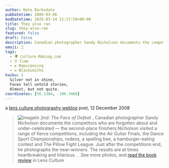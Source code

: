 ```yaml
---
author: Nate Barksdale
pubDatetime: 2009-03-06
modDatetime: 2025-03-14 21:17:59+00:00
title: They also ran
slug: they-also-ran
featured: False
draft: False
description: Canadian photographer Sandy Nicholson documents the competitors who are forgotten about and under-celebrated — the second-place finishers.
emoji: 🥈
tags:
  - 🌍 Culture-Making.com
  - ⏰ Time
  - ♻️ Repurposing
  - ⚒️ Blacksmiths
haiku: |
  Silver not in shine,  
  Faces tell untold stories,  
  Almost, but not quite.
coordinates: [56.1304, -106.3468]
---
```


a [lens culture photography weblog](http://www.lensculture.com/webloglc/mt_files/archives/2008/12/2nd-the-faces-of-defeat-a-phot.html) post, 12 December 2008

> ![image](http://culture-making.com/media/2nd-cover.jpg)In _2nd: The Face of Defeat_ , Canadian photographer Sandy Nicholson documents the competitors who are forgotten about and under-celebrated — the second-place finishers.Nicholson visited a range of fierce competitions, including the Air Guitar Finals, the Dance Sport Championships, rodeos, a spelling bee, a hamburger-eating contest and The Pillow Fight League. Just after the competitions end, he photographs the near-winners. The results are at times heartbreaking and hilarious. . .See more photos, and [read the book review](http://web.archive.org/web/20130716063743/http://www.lensculture.com:80/nicholson2.html) in Lens Culture
